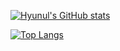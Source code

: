[![Hyunul's GitHub stats](https://github-readme-stats.vercel.app/api?username=Hyunul)](https://github.com/Hyunul/github-readme-stats)

[![Top Langs](https://github-readme-stats.vercel.app/api/top-langs/?username=Hyunul&layout=compact)](https://github.com/Hyunul/github-readme-stats)
